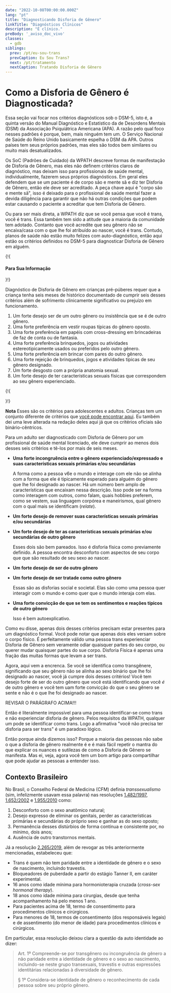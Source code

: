 ```yaml
---
date: "2022-10-08T00:00:00.000Z"
lang: "pt"
title: "Diagnosticando Disforia de Gênero"
linkTitle: "Diagnósticos Clínicos"
description: "É clínico."
preBody: '_aviso_doc_vivo'
classes:
  - gdb
siblings:
  prev: /pt/eu-sou-trans
  prevCaption: Eu Sou Trans?
  next: /pt/tratamento
  nextCaption: Tratando Disforia de Gênero
---
```


# Como a Disforia de Gênero é Diagnosticada?

Essa seção vai focar nos critérios diagnósticos sob o DSM-5, isto é, a quinta versão do Manual Diagnóstico e Estatístico da de Desordens Mentais (DSM) da Associação Psiquiátrica Americana (APA). A razão pelo qual foco nesses padrões é porque, bem, mais ninguém tem um. O Serviço Nacional de Saúde do Reino Unido basicamente espelha o DSM da APA. Outros países tem seus próprios padrões, mas eles são todos bem similares ou muito mais desatualizados.

Os SoC (Padrões de Cuidado) da WPATH descreve formas de manifestação de Disforia de Gênero, mas eles não definem critérios claros de diagnóstico, mas deixam isso para profissionais de saúde mental, individualmente, fazerem seus próprios diagnósticos. Em geral eles defendem que se um paciente é de corpo são e mente sã e diz ter Disforia de Gênero, então ele deve ser acreditado. A peça chave aqui é "corpo são e mente sã", isso é deixado para o profissional de saúde mental fazer a devida diligência para garantir que não há outras condições que podem estar causando o paciente a acreditar que tem Disforia de Gênero.

Ou para ser mais direta, a WPATH diz que se você pensa que você é trans, você é trans. Essa também tem sido a atitude que a maioria da comunidade tem adotado. Contanto que você acredite que seu gênero não se encaixa/casa com o que lhe foi atribuído ao nascer, você é trans. Contudo, planos de saúde não estão muito felizes com auto-diagnóstico, então aqui estão os critérios definidos no DSM-5 para diagnosticar Disforia de Gênero em alguém.

{!{ <div class="gutter d-md-block d-sm-none"><div class="card"><div class="card-body"><h4 class="card-title">Para Sua Informação</h4> }!}

Diagnóstico de Disforia de Gênero em crianças pré-púberes requer que a criança tenha seis meses de histórico documentado de cumprir seis desses critérios além de sofrimento clinicamente significativo ou prejuízo em funcionamento.

1. Um forte desejo ser de um outro gênero ou insistência que se é de outro gênero.
2. Uma forte preferência em vestir roupas típicas do gênero oposto.
3. Uma forte preferência em papéis com cross-dressing em brincadeiras de faz de conta ou de fantasia.
4. Uma forte preferência brinquedos, jogos ou atividades estereotipicamente usados ou preferidos pelo outro gênero.
5. Uma forte preferência em brincar com pares do outro gênero.
6. Uma forte rejeição de brinquedos, jogos e atividades típicas de seu gênero designado.
7. Um forte desgosto com a própria anatomia sexual.
8. Um forte desejo de ter características sexuais físicas que correspondem ao seu gênero experienciado.


{!{ </div></div></div> }!}

**Nota** Esses são os critérios para adolescentes e adultos. Crianças tem um conjunto diferente de critérios que [você pode encontrar aqui](https://www.psychiatry.org/patients-families/gender-dysphoria/what-is-gender-dysphoria). Eu também dei uma leve alterada na redação deles aqui já que os critérios oficiais são binário-cêntricos.

Para um adulto ser diagnosticado com Disforia de Gênero por um profissional de saúde mental licenciado, ele deve cumprir ao menos dois desses seis critérios e tê-los por mais de seis meses.

- **Uma forte incongruência entre o gênero experienciado/expressado e suas características sexuais primárias e/ou secundárias**

  A forma como a pessoa v6e o mundo e interage com ele não se alinha com a forma que ele é tipicamente esperado para alguém do gênero que lhe foi designado ao nascer. Há um número bem amplo de características que encaixam nessa descrição. Isso pode ser na forma como interagem com outros, como falam, quais hobbies preferem, como se vestem, sua linguagem corpórea e maneirismos, qual gênero com o qual mais se identificam (_relate_).

- **Um forte desejo de remover suas características sexuais primárias e/ou secundárias**
- **Um forte desejo de ter as características sexuais primárias e/ou secundárias de outro gênero**

  Esses dois são bem pareados. Isso é disforia física como previamente definido. A pessoa encontra desconforto com aspectos de seu corpo que que são resultado de seu sexo ao nascer.

- **Um forte desejo de ser de outro gênero**
- **Um forte desejo de ser tratade como outro gênero**

  Essas são as disforias social e societal. Elas são como uma pessoa quer interagir com o mundo e como quer que o mundo interaja com elas.

- **Uma forte convicção de que se tem os sentimentos e reações típicos de outro gênero**

  Isso é bem autoexplicativo.

Como eu disse, apenas dois desses critérios precisam estar presentes para um diagnóstico formal. Você pode notar que apenas dois eles versam sobre o corpo físico. É perfeitamente válido uma pessoa trans experienciar Disforia de Gênero sem veramente odiar quaisquer partes do seu corpo, ou querer mudar quaisquer partes do sue corpo. Disforia Física é apenas uma fração das muitas formas que levam a ser trans.

Agora, aqui vem a encrenca. Se você se identifica como transgênere, significando que seu gênero não se alinha ao sexo binário que lhe foi designado ao nascer, você já cumpre dois desses critérios! Você tem desejo forte de ser do outro gênero que você está identificando que você *é* de outro gênero e você tem uam forte convicção do que o seu gênero se sente e não é o que lhe foi designado ao nascer.

REVISAR O PARÁGRAFO ACIMA!!!

Então é literalmente impossível para uma pessoa identificar-se como trans e não experienciar disforia de gênero. Pelos requisitos da WPATH, qualquer um pode se identificar como trans. Logo a afirmativa "você não precisa ter disforia para ser trans" é um paradoxo lógico.

Então porque ainda dizemos isso? Porque a maioria das pessoas não sabe o que a disforia de gênero realmente é e é mais fácil repetir o mantra do que explicar os nuances e sutilezas de como a Disforia de Gênero se manifesta. Mas ei, veja, agora você tem um bom artigo para compartilhar que pode ajudar as pessoas a entender isso.

## Contexto Brasileiro

No Brasil, o Conselho Federal de Medicina (CFM) definia _transsexualismo_ (sim, infelizmente usavam essa palavra) nas resoluções [1.482/1997](https://sistemas.cfm.org.br/normas/visualizar/resolucoes/BR/1997/1482), [1.652/2002](https://sistemas.cfm.org.br/normas/visualizar/resolucoes/BR/2002/1652) e [1.955/2010](https://sistemas.cfm.org.br/normas/visualizar/resolucoes/BR/2010/1955) como:

1. Desconforto com o sexo anatômico natural;
2. Desejo expresso de eliminar os genitais, perder as características primárias e secundárias do próprio sexo e ganhar as do sexo oposto;
3. Permanência desses distúrbios de forma contínua e consistente por, no mínimo, dois anos;
4. Ausência de outro transtornos mentais.

Já a resolução [2.265/2019](https://www.in.gov.br/web/dou/-/resolucao-n-2.265-de-20-de-setembro-de-2019-237203294), além de revogar as três anteriormente mencionadas, estabeleceu que:

 - Trans é quem não tem paridade entre a identidade de gênero e o sexo de nascimento, incluindo travestis.
 - Bloqueadores de puberdade a partir do estágio Tanner II, em caráter experimental.
 - 16 anos como idade mínima para hormonioterapia cruzada (_cross-sex hormonal therapy_).
 - 18 anos como idade mínima para cirurgias, desde que tenha acompanhamento há pelo menos 1 ano.
 - Para pacientes acima de 18, termo de consentimento para procedimentos clínicos e cirúrgicos.
 - Para menores de 18, termos de consentimento (dos responsáveis legais) e de assentimento (do menor de idade) para procedimentos clínicos e cirúrgicos.

Em particular, essa resolução deixou clara a questão da auto identidade ao dizer:

> Art. 1º Compreende-se por transgênero ou incongruência de gênero a não paridade entre a identidade de gênero e o sexo ao nascimento, incluindo-se neste grupo transexuais, travestis e outras expressões identitárias relacionadas à diversidade de gênero.
>
> § 1º Considera-se identidade de gênero o reconhecimento de cada pessoa sobre seu próprio gênero.
